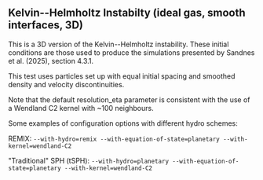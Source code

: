 Kelvin--Helmholtz Instabilty (ideal gas, smooth interfaces, 3D)
--------------

This is a 3D version of the Kelvin--Helmholtz instability. These initial
conditions are those used to produce the simulations presented by
Sandnes et al. (2025), section 4.3.1.

This test uses particles set up with equal initial spacing and smoothed density
and velocity discontinuities.

Note that the default resolution_eta parameter is consistent with the use of a
Wendland C2 kernel with ~100 neighbours.

Some examples of configuration options with different hydro schemes:

REMIX:
`--with-hydro=remix --with-equation-of-state=planetary --with-kernel=wendland-C2`

"Traditional" SPH (tSPH):
`--with-hydro=planetary --with-equation-of-state=planetary --with-kernel=wendland-C2`
